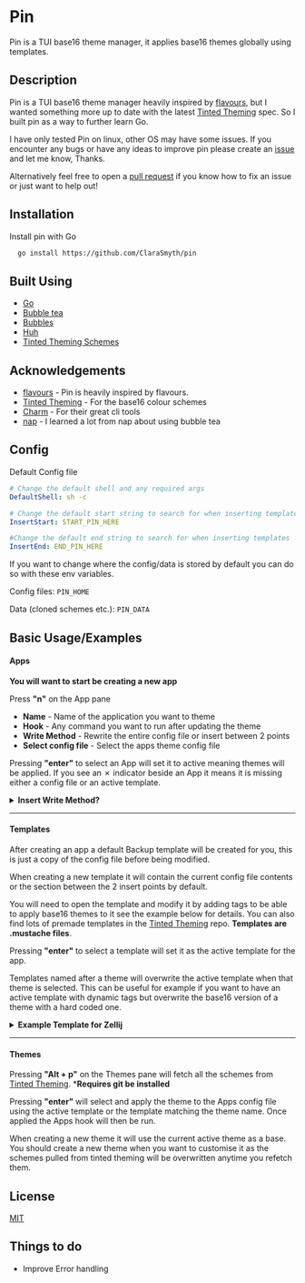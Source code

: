 # Pin

Pin is a TUI base16 theme manager, it applies base16 themes globally using templates.

## Description

Pin is a TUI base16 theme manager heavily inspired by [flavours](https://github.com/Misterio77/flavours), but I wanted something more up to date with the latest [Tinted Theming](https://github.com/tinted-theming) spec. So I built pin as a way to further learn Go.

I have only tested Pin on linux, other OS may have some issues. If you encounter any bugs or have any ideas to improve pin please create an [issue](https://github.com/ClaraSmyth/pin/issues) and let me know, Thanks.

Alternatively feel free to open a [pull request](https://github.com/ClaraSmyth/pin/pulls) if you know how to fix an issue or just want to help out!

## Installation

Install pin with Go

```bash
  go install https://github.com/ClaraSmyth/pin
```

## Built Using

- [Go](https://go.dev/)
- [Bubble tea](https://github.com/charmbracelet/bubbletea)
- [Bubbles](https://github.com/charmbracelet/bubbles)
- [Huh](https://github.com/charmbracelet/huh) 
- [Tinted Theming Schemes](https://github.com/tinted-theming/schemes)

## Acknowledgements

- [flavours](https://github.com/Misterio77/flavours) - Pin is heavily inspired by flavours.
- [Tinted Theming](https://github.com/tinted-theming) - For the base16 colour schemes
- [Charm](https://charm.sh/) - For their great cli tools
- [nap](https://github.com/maaslalani/nap) - I learned a lot from nap about using bubble tea

## Config

Default Config file

```yaml
# Change the default shell and any required args
DefaultShell: sh -c

# Change the default start string to search for when inserting templates
InsertStart: START_PIN_HERE

#Change the default end string to search for when inserting templates
InsertEnd: END_PIN_HERE
```

If you want to change where the config/data is stored by default you can do so with these env variables.

Config files: `PIN_HOME`

Data (cloned schemes etc.): `PIN_DATA`


## Basic Usage/Examples

#### Apps

**You will want to start be creating a new app**

Press **"n"** on the App pane

- **Name** - Name of the application you want to theme
- **Hook** - Any command you want to run after updating the theme
- **Write Method** - Rewrite the entire config file or insert between 2 points
- **Select config file** - Select the apps theme config file

Pressing **"enter"** to select an App will set it to active meaning themes will be applied. If you see an ✗ indicator beside an App it means it is missing either a config file or an active template.

<details>
<summary><b>Insert Write Method?</b></summary>
    <br>
    
If you selected the insert write method you will want to wrap the lines where  you want the template to be inserted in 2 comments. The first must contain the text **"START_PIN_HERE"** and the second must contain **"END_PIN_HERE"**. These insert strings can be changed in the config if required.

**Example**
```
...
# START_PIN_HERE
Any lines you want pin to
overwrite with the template
# END_PIN_HERE
...
```
</details>

---

#### Templates

After creating an app a default Backup template will be created for you, this is just a copy of the config file before being modified.

When creating a new template it will contain the current config file contents or the section between the 2 insert points by default.

You will need to open the template and modify it by adding tags to be able to apply base16 themes to it see the example below for details. You can also find lots of premade templates in the [Tinted Theming](https://github.com/tinted-theming/home) repo. **Templates are .mustache files**.

Pressing **"enter"** to select a template will set it as the active template for the app.

Templates named after a theme will overwrite the active template when that theme is selected. This can be useful for example if you want to have an active template with dynamic tags but overwrite the base16 version of a theme with a hard coded one.
 
<details>
<summary><b>Example Template for Zellij</b></summary>
<br>
    
In this example the **{{base06-hex}}** tag will be replaced with the correct hex color when applying a theme.

```mustache
    themes {
        base16 {
            fg "#{{base06-hex}}"
            bg "#{{base02-hex}}"
            black "#{{base00-hex}}"
            red "#{{base08-hex}}"
            green "#{{base0D-hex}}"
            yellow "#{{base0B-hex}}"
            blue "#{{base0C-hex}}"
            magenta "#{{base0D-hex}}"
            cyan "#{{base0E-hex}}"
            white "#{{base06-hex}}"
            orange "#{{base0A-hex}}"
        }
    }
```
</details>

---

#### Themes 

Pressing **"Alt + p"** on the Themes pane will fetch all the schemes from [Tinted Theming](https://github.com/tinted-theming/home). ***Requires git be  installed**

Pressing **"enter"** will select and apply the theme to the Apps config file using the active template or the template matching the theme name. Once applied the Apps hook will then be run.

When creating a new theme it will use the current active theme as a base. You should create a new theme when you want to customise it as the schemes pulled from tinted theming will be overwritten anytime you refetch them.


## License

[MIT](https://choosealicense.com/licenses/mit/)


## Things to do

- Improve Error handling

